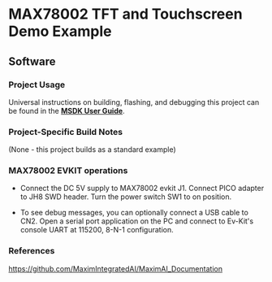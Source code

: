 # MAX78002 TFT and Touchscreen Demo Example

## Software

### Project Usage

Universal instructions on building, flashing, and debugging this project can be found in the **[MSDK User Guide](https://analog-devices-msdk.github.io/msdk/USERGUIDE/)**.

### Project-Specific Build Notes

(None - this project builds as a standard example)

### MAX78002 EVKIT operations

* Connect the DC 5V supply to MAX78002 evkit J1. Connect PICO adapter to JH8 SWD header. Turn the power switch SW1 to on position.

* To see debug messages, you can optionally connect a USB cable to CN2. Open a serial port application on the PC and connect to Ev-Kit's console UART at 115200, 8-N-1 configuration.

### References

https://github.com/MaximIntegratedAI/MaximAI_Documentation
